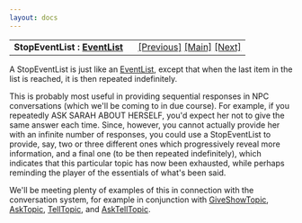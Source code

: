 ```yaml
---
layout: docs
---
```

<table width="100%" data-border="0" data-cellspacing="0"
data-cellpadding="3" data-bgcolor="#C0C0C0">
<colgroup>
<col style="width: 50%" />
<col style="width: 50%" />
</colgroup>
<tbody>
<tr>
<td style="text-align: left;"><strong>StopEventList : <a
href="eventlist.html">EventList</a><br />
</strong></td>
<td style="text-align: right;"><a href="eventlist.html">[Previous]</a> <a
href="generalintroduction.html">[Main]</a> <a
href="cycliceventlist.html">[Next]</a></td>
</tr>
</tbody>
</table>

  
A StopEventList is just like an [EventList](eventlist.html), except that
when the last item in the list is reached, it is then repeated
indefinitely.  
  
This is probably most useful in providing sequential responses in NPC
conversations (which we'll be coming to in due course). For example, if
you repeatedly ASK SARAH ABOUT HERSELF, you'd expect her not to give the
same answer each time. Since, however, you cannot actually provide her
with an infinite number of responses, you could use a StopEventList to
provide, say, two or three different ones which progressively reveal
more information, and a final one (to be then repeated indefinitely),
which indicates that this particular topic has now been exhausted, while
perhaps reminding the player of the essentials of what's been said.  
  
We'll be meeting plenty of examples of this in connection with the
conversation system, for example in conjunction with
[GiveShowTopic](giveshowtopic.html), [AskTopic](asktopic.html),
[TellTopic](telltopic.html), and [AskTellTopic](asktelltopic.html).  
